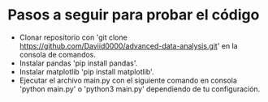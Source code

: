 # Pasos a seguir para probar el código
- Clonar repositorio con 'git clone https://github.com/Daviid0000/advanced-data-analysis.git' en la consola de comandos.
- Instalar pandas 'pip install pandas'.
- Instalar matplotlib 'pip install matplotlib'.
- Ejecutar el archivo main.py con el siguiente comando en consola 'python main.py' o 'python3 main.py' dependiendo de tu configuración.
